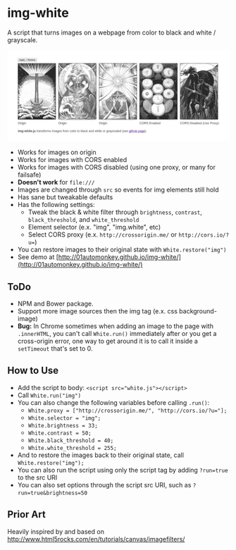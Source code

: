 # img-white

A script that turns images on a webpage from color to black and white / grayscale.

![](screen_shot.png)

- Works for images on origin
- Works for images with CORS enabled
- Works for images with CORS disabled (using one proxy, or many for failsafe)
- **Doesn't work** for `file:///`
- Images are changed through `src` so events for img elements still hold
- Has sane but tweakable defaults
- Has the following settings:
  - Tweak the black & white filter through `brightness`, `contrast`, `black_threshold`, and `white_threshold`
  - Element selector (e.x. "img", "img.white", etc)
  - Select CORS proxy (e.x. `http://crossorigin.me/` or `http://cors.io/?u=`)
- You can restore images to their original state with `White.restore("img")`
- See demo at [http://01automonkey.github.io/img-white/](http://01automonkey.github.io/img-white/)

## ToDo

- NPM and Bower package.
- Support more image sources then the img tag (e.x. css background-image)
- **Bug:** In Chrome sometimes when adding an image to the page with `.innerHTML`, you can't call `White.run()` immediately after or you get a cross-origin error, one way to get around it is to call it inside a `setTimeout` that's set to 0.

## How to Use

- Add the script to body: `<script src="white.js"></script>`
- Call `White.run("img")`
- You can also change the following variables before calling `.run()`:
  - `White.proxy = ["http://crossorigin.me/", "http://cors.io/?u="];`
  - `White.selector = "img";`
  - `White.brightness = 33;`
  - `White.contrast = 50;`
  - `White.black_threshold = 40;`
  - `White.white_threshold = 255;`
- And to restore the images back to their original state, call `White.restore("img");`
- You can also run the script using only the script tag by adding `?run=true` to the src URI
- You can also set options through the script src URI, such as `?run=true&brightness=50`

## Prior Art

Heavily inspired by and based on http://www.html5rocks.com/en/tutorials/canvas/imagefilters/
